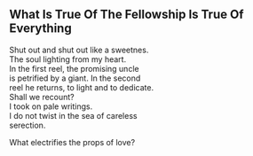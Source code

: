 What Is True Of The Fellowship Is True Of Everything
----------------------------------------------------
Shut out and shut out like a sweetnes.  
The soul lighting from my heart.  
In the first reel, the promising uncle  
is petrified by a giant. In the second  
reel he returns, to light and to dedicate.  
Shall we recount?  
I took on pale writings.  
I do not twist in the sea of careless  
serection.  
  
What electrifies the props of love?  
